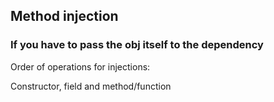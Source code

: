 ## Method injection
 ### If you have to pass the obj itself to the dependency


Order of operations for injections:

Constructor, field and method/function
